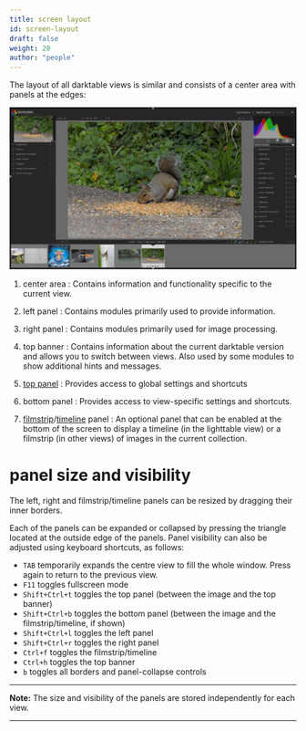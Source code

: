 ```yaml
---
title: screen layout
id: screen-layout
draft: false
weight: 20
author: "people"
---
```


The layout of all darktable views is similar and consists of a center area with panels at the edges: 

![screen-layout](./screen-layout/screen-layout.png#w100)

1. center area
: Contains information and functionality specific to the current view.

2. left panel
: Contains modules primarily used to provide information.

3. right panel
: Contains modules primarily used for image processing.

4. top banner
: Contains information about the current darktable version and allows you to switch between views. Also used by some modules to show additional hints and messages.

5. [top panel](./top-panel.md)
: Provides access to global settings and shortcuts

6. bottom panel
: Provides access to view-specific settings and shortcuts.

7. [filmstrip](../../module-reference/utility-modules/shared/filmstrip.md)/[timeline](../../module-reference/utility-modules/lighttable/timeline.md) panel
: An optional panel that can be enabled at the bottom of the screen to display a timeline (in the lighttable view) or a filmstrip (in other views) of images in the current collection.

# panel size and visibility

The left, right and filmstrip/timeline panels can be resized by dragging their inner borders. 

Each of the panels can be expanded or collapsed by pressing the triangle located at the outside edge of the panels. Panel visibility can also be adjusted using keyboard shortcuts, as follows:

 - `TAB` temporarily expands the centre view to fill the whole window. Press again to return to the previous view.
 - `F11` toggles fullscreen mode
 - `Shift+Ctrl+t` toggles the top panel (between the image and the top banner)
 - `Shift+Ctrl+b` toggles the bottom panel (between the image and the filmstrip/timeline, if shown)
 - `Shift+Ctrl+l` toggles the left panel
 - `Shift+Ctrl+r` toggles the right panel
 - `Ctrl+f` toggles the filmstrip/timeline
 - `Ctrl+h` toggles the top banner
 - `b` toggles all borders and panel-collapse controls

---

**Note:** The size and visibility of the panels are stored independently for each view.

---
